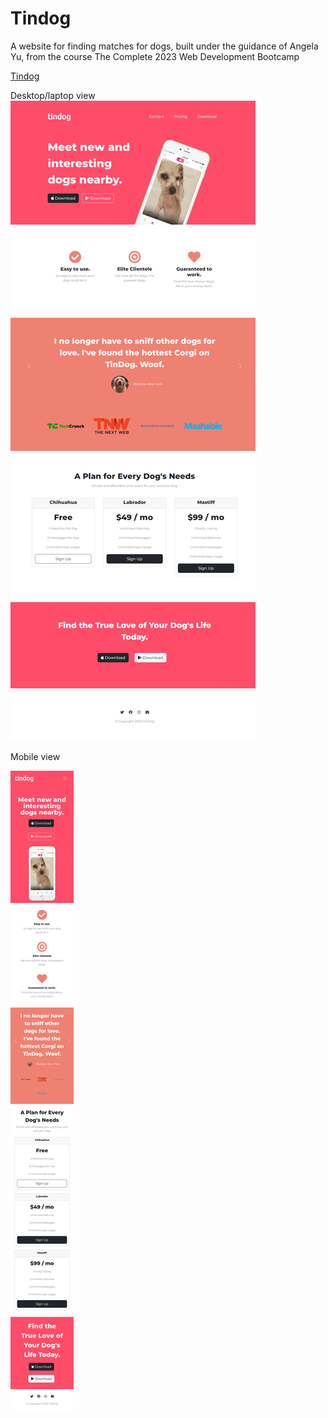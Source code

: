 # Tindog
A website for finding matches for dogs, built under the guidance of Angela Yu,  from the course The Complete 2023 Web Development Bootcamp

<a href="https://saravanan-rajasekharan.github.io/Tindog/" target="_blank">Tindog</a>


Desktop/laptop view
![Desktop view](/images/Desktop-laptop-view.png?raw=true "Desktop/Laptop view")

Mobile view

![Mobileview](/images/mobile_view.png?raw=true "Mobile view")
